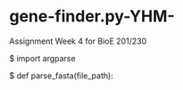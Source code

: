 # gene-finder.py-YHM-
Assignment Week 4 for BioE 201/230

$ import argparse 

$ def parse_fasta(file_path):

